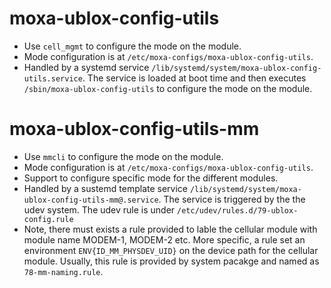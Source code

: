 # moxa-ublox-config-utils

* Use `cell_mgmt` to configure the mode on the module.
* Mode configuration is at `/etc/moxa-configs/moxa-ublox-config-utils`.
* Handled by a systemd service `/lib/systemd/system/moxa-ublox-config-utils.service`. The service is loaded at boot time and then executes `/sbin/moxa-ublox-config-utils` to configure the mode on the module.

# moxa-ublox-config-utils-mm

* Use `mmcli` to configure the mode on the module.
* Mode configuration is at `/etc/moxa-configs/moxa-ublox-config-utils`.
* Support to configure specific mode for the different modules.
* Handled by a sustemd template service `/lib/systemd/system/moxa-ublox-config-utils-mm@.service`. The service is triggered by the the udev system. The udev rule is under `/etc/udev/rules.d/79-ublox-config.rule`
* Note, there must exists a rule provided to lable the cellular module with module name MODEM-1, MODEM-2 etc. More specific, a rule set an environment `ENV{ID_MM_PHYSDEV_UID}` on the device path for the cellular module. Usually, this rule is provided by system pacakge and named as `78-mm-naming.rule`.

